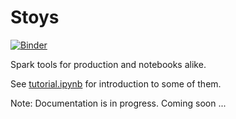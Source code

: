 # Stoys

[![Binder](https://mybinder.org/badge_logo.svg)](https://mybinder.org/v2/gh/stoys-io/stoys-python/HEAD?urlpath=lab%2Ftree%2Fexamples%2Ftutorial.ipynb)

Spark tools for production and notebooks alike.

See [tutorial.ipynb](examples/tutorial.ipynb) for introduction to some of them.

Note: Documentation is in progress. Coming soon ...
